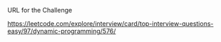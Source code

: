 URL for the Challenge

https://leetcode.com/explore/interview/card/top-interview-questions-easy/97/dynamic-programming/576/